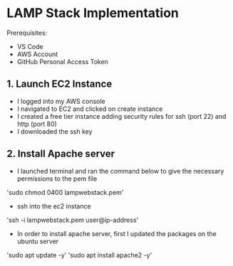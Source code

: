 # LAMP Stack Implementation #

Prerequisites:
* VS Code
* AWS Account
* GitHub Personal Access Token

## 1. Launch EC2 Instance ##

* I logged into my AWS console
* I navigated to EC2 and clicked on create instance
* I created a free tier instance adding security rules for ssh (port 22) and http (port 80)
* I downloaded the ssh key 

## 2. Install Apache server ##

* I launched terminal and ran the command below to give the necessary permissions to the pem file

'sudo chmod 0400 lampwebstack.pem'

* ssh into the ec2 instance 

'ssh -i lampwebstack.pem user@ip-address'

* In order to install apache server, first I updated the packages on the ubuntu server

'sudo apt update -y'
'sudo apt install apache2 -y'



